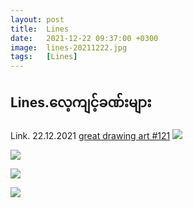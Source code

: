 ```yaml
---
layout: post
title:  Lines
date:   2021-12-22 09:37:00 +0300
image:  lines-20211222.jpg
tags:   [Lines]
---
```

## Lines.​လေ့ကျင့်ခဏ်းများ
Link. 22.12.2021
[great drawing art #121](https://fb.watch/a2TDCVOoSx/)
![]({{site.baseurl}}/img/lines-20211222/00.jpg)

![]({{site.baseurl}}/img/lines-20211222/01.jpg)

![]({{site.baseurl}}/img/lines-20211222/02.jpg)

![]({{site.baseurl}}/img/lines-20211222/03.jpg)



